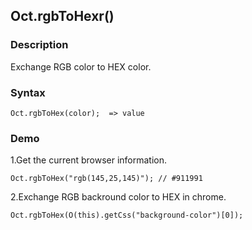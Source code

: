 ## Oct.rgbToHexr()

### Description

Exchange RGB color to HEX color.

### Syntax
	Oct.rgbToHex(color);  => value


### Demo

1.Get the current browser information.

	Oct.rgbToHex("rgb(145,25,145)"); // #911991

2.Exchange RGB backround color to HEX in chrome.

	Oct.rgbToHex(O(this).getCss("background-color")[0]);

